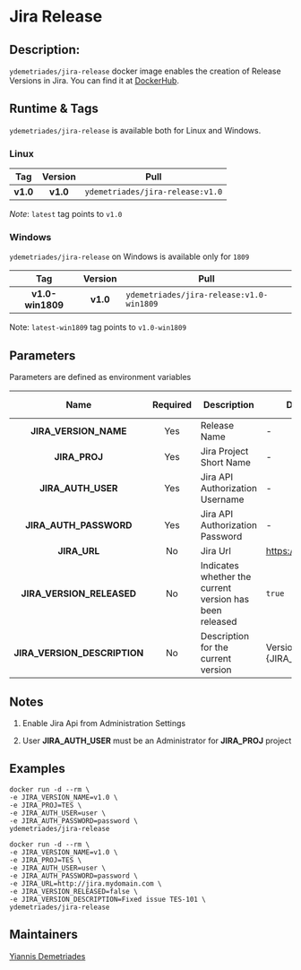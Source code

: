 # Jira Release

## Description:

`ydemetriades/jira-release` docker image enables the creation of Release Versions in Jira.
You can find it at [DockerHub](https://hub.docker.com/repository/docker/ydemetriades/ydemetriades/jira-release).

## Runtime & Tags

`ydemetriades/jira-release` is available both for Linux and Windows.

### Linux

|Tag|Version|Pull|
|:-:|:-----:|----|
|__v1.0__|__v1.0__|`ydemetriades/jira-release:v1.0`|

_Note_: `latest` tag points to `v1.0`

### Windows

`ydemetriades/jira-release` on Windows is available only for `1809`

|Tag|Version|Pull|
|:-:|:-----:|----|
|__v1.0-win1809__|__v1.0__|`ydemetriades/jira-release:v1.0-win1809`|

Note: `latest-win1809` tag points to `v1.0-win1809`

## Parameters

Parameters are defined as environment variables

|Name|Required|Description|Default Value|Available Options|Example|
|:--:|:------:|-----------|-------------|-----------------|-------|
|__JIRA_VERSION_NAME__|Yes|Release Name|-|-|v1.0|
|__JIRA_PROJ__|Yes|Jira Project Short Name|-|-|TES|
|__JIRA_AUTH_USER__|Yes|Jira API Authorization Username|-|-|user|
|__JIRA_AUTH_PASSWORD__|Yes|Jira API Authorization Password|-|-|password|
|__JIRA_URL__|No|Jira Url|https://jira.org|-|http://jira.mydomain.com|
|__JIRA_VERSION_RELEASED__|No|Indicates whether the current version has been released|`true`|`true`, `false`|`false`|
|__JIRA_VERSION_DESCRIPTION__|No|Description for the current version|Version {JIRA_VERSION_NAME}|-|Fixed issue TES-101|

## Notes

1. Enable Jira Api from Administration Settings

2. User __JIRA_AUTH_USER__ must be an Administrator for __JIRA_PROJ__ project

## Examples

```
docker run -d --rm \ 
-e JIRA_VERSION_NAME=v1.0 \
-e JIRA_PROJ=TES \
-e JIRA_AUTH_USER=user \
-e JIRA_AUTH_PASSWORD=password \
ydemetriades/jira-release
```

```
docker run -d --rm \ 
-e JIRA_VERSION_NAME=v1.0 \
-e JIRA_PROJ=TES \
-e JIRA_AUTH_USER=user \
-e JIRA_AUTH_PASSWORD=password \
-e JIRA_URL=http://jira.mydomain.com \
-e JIRA_VERSION_RELEASED=false \
-e JIRA_VERSION_DESCRIPTION=Fixed issue TES-101 \
ydemetriades/jira-release
```

## Maintainers


[Yiannis Demetriades](https://github.com/ydemetriades)

